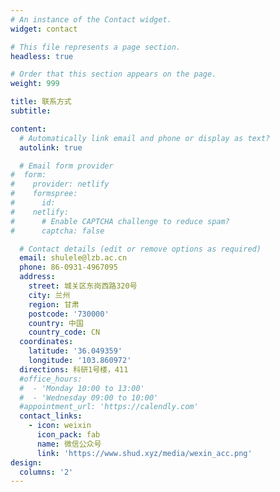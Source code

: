 ```yaml
---
# An instance of the Contact widget.
widget: contact

# This file represents a page section.
headless: true

# Order that this section appears on the page.
weight: 999

title: 联系方式
subtitle:

content:
  # Automatically link email and phone or display as text?
  autolink: true

  # Email form provider
#  form:
#    provider: netlify
#    formspree:
#      id:
#    netlify:
#      # Enable CAPTCHA challenge to reduce spam?
#      captcha: false

  # Contact details (edit or remove options as required)
  email: shulele@lzb.ac.cn
  phone: 86-0931-4967095
  address:
    street: 城关区东岗西路320号
    city: 兰州
    region: 甘肃
    postcode: '730000'
    country: 中国
    country_code: CN
  coordinates:
    latitude: '36.049359'
    longitude: '103.860972'
  directions: 科研1号楼，411
  #office_hours:
  #  - 'Monday 10:00 to 13:00'
  #  - 'Wednesday 09:00 to 10:00'
  #appointment_url: 'https://calendly.com'
  contact_links:
    - icon: weixin
      icon_pack: fab
      name: 微信公众号
      link: 'https://www.shud.xyz/media/wexin_acc.png'
design:
  columns: '2'
---
```

